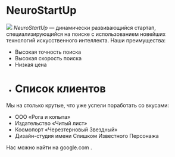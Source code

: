 # NeuroStartUp
![](https://netology-code.github.io/git-homeworks/introduction/assets/logo.png)
*NeuroStartUp* — динамически развивающийся стартап, специализирующийся на поиске с использованием новейших технологий искусственного интеллекта.
Наши преимущества:
* Высокая точность поиска
* Высокая скорость поиска
* Низкая цена
* # Список клиентов
Мы на столько крутые, что уже успели поработать со вкусами:

* ООО «Рога и копыта»
* Издательство «Читый лист»
* Космопорт «Черезтерновый Звездный»
* Дизайн-студия имени Слишком Известного Персонажа

Нас можно найти на google.com .
